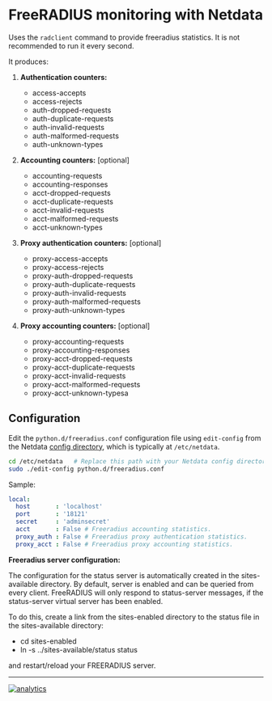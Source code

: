 <!--
title: "FreeRADIUS monitoring with Netdata"
custom_edit_url: https://github.com/netdata/netdata/edit/master/collectors/python.d.plugin/freeradius/README.md
sidebar_label: "FreeRADIUS"
-->

# FreeRADIUS monitoring with Netdata

Uses the `radclient` command to provide freeradius statistics. It is not recommended to run it every second.

It produces:

1.  **Authentication counters:**

    -   access-accepts
    -   access-rejects
    -   auth-dropped-requests
    -   auth-duplicate-requests
    -   auth-invalid-requests
    -   auth-malformed-requests
    -   auth-unknown-types

2.  **Accounting counters:** [optional]

    -   accounting-requests
    -   accounting-responses
    -   acct-dropped-requests
    -   acct-duplicate-requests
    -   acct-invalid-requests
    -   acct-malformed-requests
    -   acct-unknown-types

3.  **Proxy authentication counters:** [optional]

    -   proxy-access-accepts
    -   proxy-access-rejects
    -   proxy-auth-dropped-requests
    -   proxy-auth-duplicate-requests
    -   proxy-auth-invalid-requests
    -   proxy-auth-malformed-requests
    -   proxy-auth-unknown-types

4.  **Proxy accounting counters:** [optional]

    -   proxy-accounting-requests
    -   proxy-accounting-responses
    -   proxy-acct-dropped-requests
    -   proxy-acct-duplicate-requests
    -   proxy-acct-invalid-requests
    -   proxy-acct-malformed-requests
    -   proxy-acct-unknown-typesa

## Configuration

Edit the `python.d/freeradius.conf` configuration file using `edit-config` from the Netdata [config
directory](/docs/configure/nodes.md), which is typically at `/etc/netdata`.

```bash
cd /etc/netdata   # Replace this path with your Netdata config directory, if different
sudo ./edit-config python.d/freeradius.conf
```

Sample:

```yaml
local:
  host       : 'localhost'
  port       : '18121'
  secret     : 'adminsecret'
  acct       : False # Freeradius accounting statistics.
  proxy_auth : False # Freeradius proxy authentication statistics.
  proxy_acct : False # Freeradius proxy accounting statistics.
```

**Freeradius server configuration:**

The configuration for the status server is automatically created in the sites-available directory.
By default, server is enabled and can be queried from every client.
FreeRADIUS will only respond to status-server messages, if the status-server virtual server has been enabled.

To do this, create a link from the sites-enabled directory to the status file in the sites-available directory:

-   cd sites-enabled
-   ln -s ../sites-available/status status

and restart/reload your FREERADIUS server.

---

[![analytics](https://www.google-analytics.com/collect?v=1&aip=1&t=pageview&_s=1&ds=github&dr=https%3A%2F%2Fgithub.com%2Fnetdata%2Fnetdata&dl=https%3A%2F%2Fmy-netdata.io%2Fgithub%2Fcollectors%2Fpython.d.plugin%2Ffreeradius%2FREADME&_u=MAC~&cid=5792dfd7-8dc4-476b-af31-da2fdb9f93d2&tid=UA-64295674-3)](<>)
